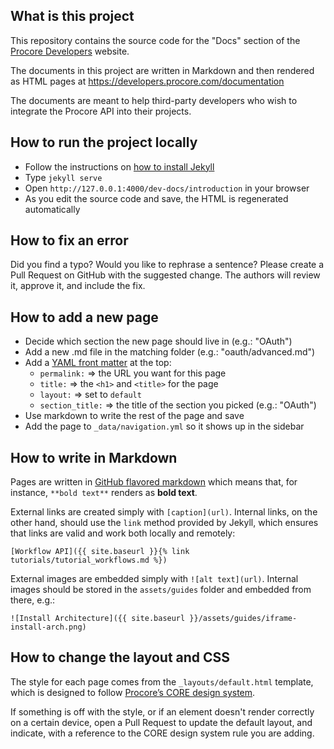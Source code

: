 ## What is this project

This repository contains the source code for the "Docs" section of the
[Procore Developers](https://developers.procore.com) website.

The documents in this project are written in Markdown and then rendered as
HTML pages at https://developers.procore.com/documentation

The documents are meant to help third-party developers who wish to integrate
the Procore API into their projects.

## How to run the project locally

- Follow the instructions on [how to install Jekyll](https://jekyllrb.com/docs/installation/)
- Type `jekyll serve`
- Open `http://127.0.0.1:4000/dev-docs/introduction` in your browser
- As you edit the source code and save, the HTML is regenerated automatically

## How to fix an error

Did you find a typo? Would you like to rephrase a sentence?
Please create a Pull Request on GitHub with the suggested change.
The authors will review it, approve it, and include the fix.

## How to add a new page

- Decide which section the new page should live in (e.g.: "OAuth")
- Add a new .md file in the matching folder (e.g.: "oauth/advanced.md")
- Add a [YAML front matter](https://jekyllrb.com/docs/front-matter/) at the top:
    - `permalink:` => the URL you want for this page
    - `title:` => the `<h1>` and `<title>` for the page
    - `layout:` => set to `default`
    - `section_title:` => the title of the section you picked (e.g.: "OAuth")
- Use markdown to write the rest of the page and save
- Add the page to `_data/navigation.yml` so it shows up in the sidebar

## How to write in Markdown

Pages are written in [GitHub flavored markdown](https://github.github.com/gfm/)
which means that, for instance, `**bold text**` renders as **bold text**.

External links are created simply with `[caption](url)`. Internal links, on
the other hand, should use the `link` method provided by Jekyll, which ensures
that links are valid and work both locally and remotely:

```
[Workflow API]({{ site.baseurl }}{% link tutorials/tutorial_workflows.md %})
````

External images are embedded simply with `![alt text](url)`. Internal images
should be stored in the `assets/guides` folder and embedded from there, e.g.:

```
![Install Architecture]({{ site.baseurl }}/assets/guides/iframe-install-arch.png)
```

## How to change the layout and CSS

The style for each page comes from the `_layouts/default.html` template,
which is designed to follow [Procore’s CORE design system](https://core.procore.com).

If something is off with the style, or if an element doesn't render correctly
on a certain device, open a Pull Request to update the default layout, and
indicate, with a reference to the CORE design system rule you are adding.






